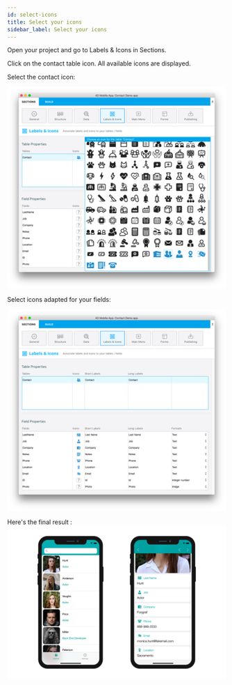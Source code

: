 ```yaml
---
id: select-icons
title: Select your icons
sidebar_label: Select your icons
---
```

Open your project and go to Labels & Icons in Sections.

Click on the contact table icon. All available icons are displayed.

Select the contact icon:

![Contact icon](assets/custom-icons/contact-icon.png)

Select icons adapted for your fields:

![Contact icon](assets/custom-icons/field-icons.png)

Here's the final result : ![Contact icon](assets/custom-icons/custom-icons-final-result.png)